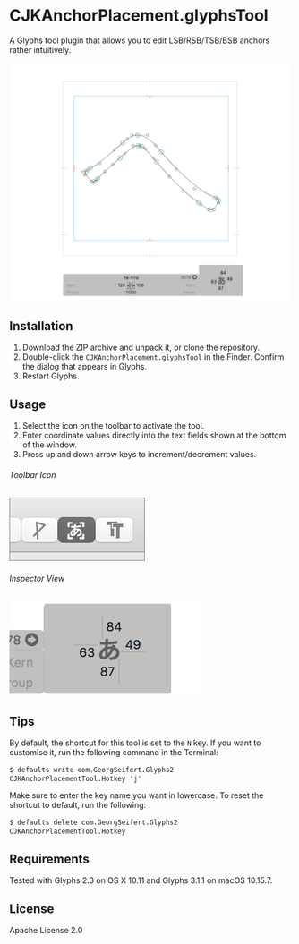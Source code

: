 # CJKAnchorPlacement.glyphsTool

A Glyphs tool plugin that allows you to edit LSB/RSB/TSB/BSB anchors rather intuitively.

![](CJKAnchorPlacement.png)

## Installation

1. Download the ZIP archive and unpack it, or clone the repository.
2. Double-click the `CJKAnchorPlacement.glyphsTool` in the Finder. Confirm the dialog that appears in Glyphs.
3. Restart Glyphs.

## Usage

1. Select the icon on the toolbar to activate the tool.
3. Enter coordinate values directly into the text fields shown at the bottom of the window.
4. Press up and down arrow keys to increment/decrement values.

###### Toolbar Icon

![](CJKAnchorPlacementIcon.png)

###### Inspector View

![](CJKAnchorPlacementView.png)

## Tips

By default, the shortcut for this tool is set to the `N` key. If you want to customise it, run the following command in the Terminal:

```
$ defaults write com.GeorgSeifert.Glyphs2 CJKAnchorPlacementTool.Hotkey 'j'
```

Make sure to enter the key name you want in lowercase. To reset the shortcut to default, run the following:

```
$ defaults delete com.GeorgSeifert.Glyphs2 CJKAnchorPlacementTool.Hotkey
```

## Requirements

Tested with Glyphs 2.3 on OS X 10.11 and Glyphs 3.1.1 on macOS 10.15.7.

## License

Apache License 2.0
